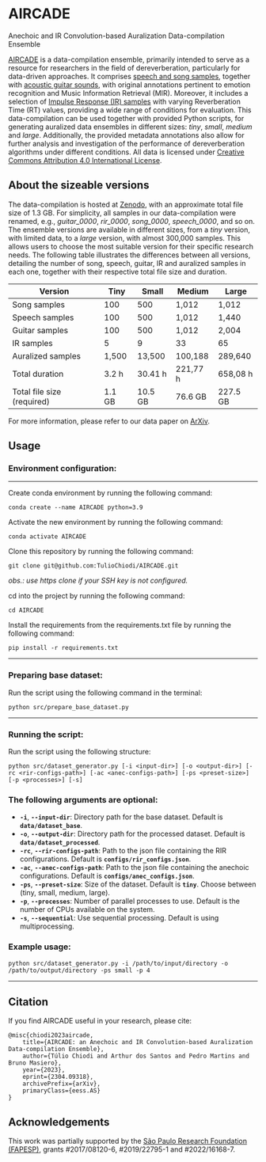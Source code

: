 # AIRCADE
Anechoic and IR Convolution-based Auralization Data-compilation Ensemble

[AIRCADE](https://zenodo.org/record/7818761#.ZDrig3bMJPZ) is a data-compilation ensemble, primarily intended to serve as a resource for researchers in the field of dereverberation, particularly for data-driven approaches. It comprises [speech and song samples](https://zenodo.org/record/1188976#.ZDrm6HbMJPY), together with [acoustic guitar sounds](https://zenodo.org/record/3371780#.YcCtvmjMJPY), with original annotations pertinent to emotion recognition and Music Information Retrieval (MIR). Moreover, it includes a selection of [Impulse Response (IR) samples](https://www.openair.hosted.york.ac.uk/) with varying Reverberation Time (RT) values, providing a wide range of conditions for evaluation. This data-compilation can be used together with provided Python scripts, for generating auralized data ensembles in different sizes: *tiny*, *small*, *medium* and *large*. Additionally, the provided metadata annotations also allow for further analysis and investigation of the performance of dereverberation algorithms under different conditions. All data is licensed under [Creative Commons Attribution 4.0 International License](https://creativecommons.org/licenses/by/4.0/).

## About the sizeable versions

The data-compilation is hosted at [Zenodo](https://zenodo.org/record/7818761#.ZDrig3bMJPZ), with an approximate total file size of 1.3 GB. For simplicity, all samples in our data-compilation were renamed, e.g., *guitar\_0000*, *rir\_0000*, *song\_0000*, *speech\_0000*, and so on. The ensemble versions are available in different sizes, from a *tiny* version, with limited data, to a *large* version, with almost 300,000 samples. This allows users to choose the most suitable version for their specific research needs. The following table illustrates the differences between all versions, detailing the number of song, speech, guitar, IR and auralized samples in each one, together with their respective total file size and duration.

| Version                      | Tiny            | Small           | Medium   | Large    |
| ---------------------------- | --------------- | --------------- | -------- | -------  |
| Song samples                 | 100             | 500             | 1,012    | 1,012    |
| Speech samples               | 100             | 500             | 1,012    | 1,440    |
| Guitar samples               | 100             | 500             | 1,012    | 2,004    |
| IR samples                   | 5               | 9               | 33       | 65       |
| Auralized samples            | 1,500           | 13,500          | 100,188  | 289,640  |
| Total duration               | 3.2 h           | 30.41 h         | 221,77 h | 658,08 h |
| Total file size (required)   | 1.1 GB          | 10.5 GB         | 76.6 GB  | 227.5 GB |

For more information, please refer to our data paper on [ArXiv](https://arxiv.org/abs/2304.09318).

## Usage

### Environment configuration:
---
Create conda environment by running the following command:
```shell
conda create --name AIRCADE python=3.9
```
Activate the new environment by running the following command:
```shell
conda activate AIRCADE
```
Clone this repository by running the following command:
```shell
git clone git@github.com:TulioChiodi/AIRCADE.git
```
*obs.: use https clone if your SSH key is not configured.*


cd into the project by running the following command:
```shell
cd AIRCADE
```
Install the requirements from the requirements.txt file by running the following command:
```shell
pip install -r requirements.txt
```
---
### Preparing base dataset:
Run the script using the following command in the terminal:
```shell
python src/prepare_base_dataset.py
```
---
### Running the script:
Run the script using the following structure:
```shell
python src/dataset_generator.py [-i <input-dir>] [-o <output-dir>] [-rc <rir-configs-path>] [-ac <anec-configs-path>] [-ps <preset-size>] [-p <processes>] [-s]
```

### The following arguments are optional:

- **`-i`**, **`--input-dir`**: Directory path for the base dataset. Default is **``data/dataset_base``**.
- **`-o`**, **`--output-dir`**: Directory path for the processed dataset. Default is **``data/dataset_processed``**.
- **`-rc`**, **`--rir-configs-path`**: Path to the json file containing the RIR configurations. Default is **``configs/rir_configs.json``**.
- **`-ac`**, **`--anec-configs-path`**: Path to the json file containing the anechoic configurations. Default is **``configs/anec_configs.json``**.
- **`-ps`**, **`--preset-size`**: Size of the dataset. Default is **``tiny``**. Choose between (tiny, small, medium, large).
- **`-p`**, **`--processes`**: Number of parallel processes to use. Default is the number of CPUs available on the system.
- **`-s`**, **`--sequential`**: Use sequential processing. Default is using multiprocessing.

### Example usage:


```shell
python src/dataset_generator.py -i /path/to/input/directory -o /path/to/output/directory -ps small -p 4

```

---
## Citation

If you find AIRCADE useful in your research, please cite:

```shell
@misc{chiodi2023aircade,
    title={AIRCADE: an Anechoic and IR Convolution-based Auralization Data-compilation Ensemble},
    author={Túlio Chiodi and Arthur dos Santos and Pedro Martins and Bruno Masiero},
    year={2023},
    eprint={2304.09318},
    archivePrefix={arXiv},
    primaryClass={eess.AS}
}

```
## Acknowledgements
This work was partially supported by the [São Paulo Research Foundation (FAPESP)](https://fapesp.br/), grants #2017/08120-6, #2019/22795-1 and #2022/16168-7.
